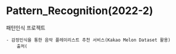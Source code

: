 # Pattern_Recognition(2022-2)

  패턴인식 프로젝트
  
    - 감정인식을 통한 음악 플레이리스트 추천 서비스(Kakao Melon Dataset 활용)
        출처(
